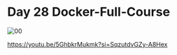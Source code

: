 # Day 28 Docker-Full-Course

![00](https://github.com/user-attachments/assets/77c9bf84-ffca-478a-b288-058f5e28b9ab)

https://youtu.be/5GhbkrMukmk?si=SqzutdvGZy-A8Hex

